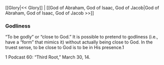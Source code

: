 [[Glory|<< Glory]]  |  [[God of Abraham, God of Isaac, God of Jacob|God of Abraham, God of Isaac, God of Jacob >>]]

### Godliness
“To be godly” or “close to God.” It is possible to pretend to godliness (i.e., have a “form” that mimics it) without actually being close to God. In the truest sense, to be close to God is to be in His presence.1



1 Podcast 60: “Third Root,” March 30, 14.